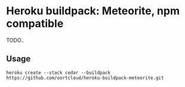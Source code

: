 # Heroku buildpack: Meteorite, npm compatible

TODO..

## Usage

```
heroku create --stack cedar --buildpack https://github.com/oortcloud/heroku-buildpack-meteorite.git
```
